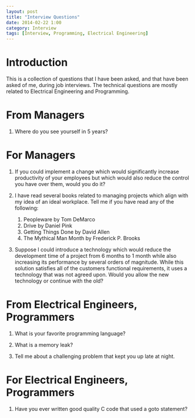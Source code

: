 ```yaml
---
layout: post
title: "Interview Questions"
date: 2014-02-22 1:00
category: Interview
tags: [Interview, Programming, Electrical Engineering]
---
```


# Introduction

This is a collection of questions that I have been asked,
and that have been asked of me, during job interviews.
The technical questions are mostly related to
Electrical Engineering and Programming.

# From Managers

1. Where do you see yourself in 5 years?

# For Managers

1. If you could implement a change which would significantly increase
productivity of your employees but which would also reduce the control
you have over them, would you do it?

1. I have read several books related to managing projects which align
with my idea of an ideal workplace.  Tell me if you have read any of
the following:

	1. Peopleware by Tom DeMarco
	1. Drive by Daniel Pink
	1. Getting Things Done by David Allen
	1. The Mythical Man Month by Frederick P. Brooks

1. Suppose I could introduce a technology which would reduce the development
time of a project from 6 months to 1 month while also increasing its
performance by several orders of magnitude.
While this solution satisfies all of the customers functional requirements,
it uses a technology that was not agreed upon.
Would you allow the new technology or continue with the old?

# From Electrical Engineers, Programmers

1. What is your favorite programming language?

1. What is a memory leak?

1. Tell me about a challenging problem that kept you up late at night.

# For Electrical Engineers, Programmers

1. Have you ever written good quality C code that used a goto statement?

